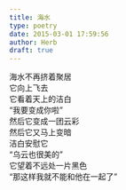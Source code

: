 ```yaml
---  
title: 海水  
type: poetry  
date: 2015-03-01 17:59:56  
author: Herb  
draft: true
---  
```

海水不再挤着聚居  
它向上飞去  
它看着天上的洁白  
“我要变成你啦”    
然后它变成一团云彩  
然后它又马上变暗    
洁白安慰它  
“乌云也很美的”  
它望着不远处一片黑色  
“那这样我就不能和他在一起了”